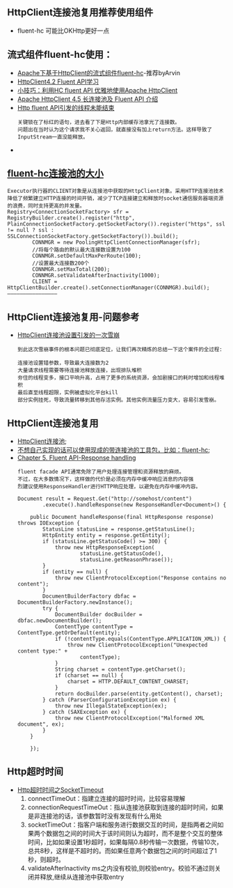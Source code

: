 ## HttpClient连接池复用推荐使用组件
- fluent-hc 可能比OKHttp更好一点

## 流式组件fluent-hc使用：
- [Apache下基于HttpClient的流式组件fluent-hc](https://blog.csdn.net/tengxing007/article/details/99826391)-推荐byArvin
- [HttpClient4.2 Fluent API学习](https://blog.csdn.net/vector_yi/article/details/24298629)
- [小技巧：利用HC fluent API 优雅地使用Apache HttpClient](https://blog.csdn.net/flysqrlboy/article/details/88706049)
- [Apache HttpClient 4.5 长连接池及 Fluent API 介绍](https://blog.csdn.net/vipshop_fin_dev/article/details/80561976)
- [Http fluent API引发的线程未能结束](https://www.cnblogs.com/tecfans/p/3626827.html)
    ```
    关键锁在了标红的语句，进去看了下是Http内部缓存池拿光了连接数。
    问题出在当时认为这个请求我不关心返回，就直接没有加上return方法。这样导致了InputStream一直没能释放。
    ```
- []()

## [fluent-hc连接池的大小](https://blog.csdn.net/tengxing007/article/details/99826391)
```
Executor执行器的CLIENT对象是从连接池中获取的HttpClient对象。采用HTTP连接池技术降低了频繁建立HTTP连接的时间开销，减少了TCP连接建立和释放时socket通信服务器端资源的浪费，同时支持更高的并发量。
Registry<ConnectionSocketFactory> sfr = RegistryBuilder.create().register("http",     PlainConnectionSocketFactory.getSocketFactory()).register("https", ssl != null ? ssl :  SSLConnectionSocketFactory.getSocketFactory()).build();
        CONNMGR = new PoolingHttpClientConnectionManager(sfr);
        //将每个路由的默认最大连接数设置为100
        CONNMGR.setDefaultMaxPerRoute(100);
        //设置最大连接数200个
        CONNMGR.setMaxTotal(200);
        CONNMGR.setValidateAfterInactivity(1000);
        CLIENT = HttpClientBuilder.create().setConnectionManager(CONNMGR).build();
————————————————
```

## HttpClient连接池复用-问题参考
- [HttpClient连接池设置引发的一次雪崩](https://cloud.tencent.com/developer/article/1466604)
    ```
    到此这次雪崩事件的根本问题已彻底定位，让我们再次精炼的总结一下这个案件的全过程:
    
    连接池设置错参数，导致最大连接数为2
    大量请求线程需要等待连接池释放连接，出现排队堆积
    夯住的线程变多，接口平响升高，占用了更多的系统资源，会加剧接口的耗时增加和线程堆积
    最后直至线程超限，实例被虚拟化平台kill
    部分实例挂死，导致流量转移到其他存活实例。其他实例流量压力变大，容易引发雪崩。
    ```

## HttpClient连接池复用
- [HttpClient连接池](https://jianpage.com/2019/06/05/httpclientspool/);
- [不想自己实现的话可以使用现成的带连接池的工具包，比如：fluent-hc](https://jianpage.com/2019/06/05/httpclientspool/);
- [Chapter 5. Fluent API-Response handling](https://hc.apache.org/httpcomponents-client-ga/tutorial/html/fluent.html)
    ```
    fluent facade API通常免除了用户处理连接管理和资源释放的麻烦。
    不过，在大多数情况下，这样做的代价是必须在内存中缓冲响应消息的内容强
    烈建议使用ResponseHandler进行HTTP响应处理，以避免在内存中缓冲内容。
    ```
    ```
    Document result = Request.Get("http://somehost/content")
            .execute().handleResponse(new ResponseHandler<Document>() {
    
        public Document handleResponse(final HttpResponse response) throws IOException {
            StatusLine statusLine = response.getStatusLine();
            HttpEntity entity = response.getEntity();
            if (statusLine.getStatusCode() >= 300) {
                throw new HttpResponseException(
                        statusLine.getStatusCode(),
                        statusLine.getReasonPhrase());
            }
            if (entity == null) {
                throw new ClientProtocolException("Response contains no content");
            }
            DocumentBuilderFactory dbfac = DocumentBuilderFactory.newInstance();
            try {
                DocumentBuilder docBuilder = dbfac.newDocumentBuilder();
                ContentType contentType = ContentType.getOrDefault(entity);
                if (!contentType.equals(ContentType.APPLICATION_XML)) {
                    throw new ClientProtocolException("Unexpected content type:" +
                        contentType);
                }
                String charset = contentType.getCharset();
                if (charset == null) {
                    charset = HTTP.DEFAULT_CONTENT_CHARSET;
                }
                return docBuilder.parse(entity.getContent(), charset);
            } catch (ParserConfigurationException ex) {
                throw new IllegalStateException(ex);
            } catch (SAXException ex) {
                throw new ClientProtocolException("Malformed XML document", ex);
            }
        }
    
        });
    ```
## Http超时时间
- [Http超时时间之SocketTimeout](https://www.cnblogs.com/number7/p/9514040.html)
    1. connectTimeOut：指建立连接的超时时间，比较容易理解
    2. connectionRequestTimeOut：指从连接池获取到连接的超时时间，如果是非连接池的话，该参数暂时没有发现有什么用处
    3. socketTimeOut：指客户端和服务进行数据交互的时间，是指两者之间如果两个数据包之间的时间大于该时间则认为超时，而不是整个交互的整体时间，比如如果设置1秒超时，如果每隔0.8秒传输一次数据，传输10次，总共8秒，这样是不超时的。而如果任意两个数据包之间的时间超过了1秒，则超时。
    4. validateAfterInactivity ms之内没有校验,则校验entry。校验不通过则关闭并释放,继续从连接池中获取entry